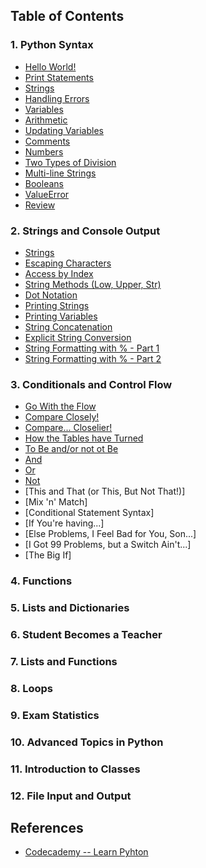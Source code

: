 ## Table of Contents

### 1. Python Syntax
* [Hello World!](https://github.com/JuliaTorrejon/Learn-Python/blob/master/src/Python_Syntax/Hello_World!.md)
* [Print Statements](https://github.com/JuliaTorrejon/Learn-Python/blob/master/src/Python_Syntax/Print_Statements.md)
* [Strings](https://github.com/JuliaTorrejon/Learn-Python/blob/master/src/Python_Syntax/Strings.md)
* [Handling Errors](https://github.com/JuliaTorrejon/Learn-Python/blob/master/src/Python_Syntax/Handling_Errors.md)
* [Variables](https://github.com/JuliaTorrejon/Learn-Python/blob/master/src/Python_Syntax/Variables.md) 
* [Arithmetic](https://github.com/JuliaTorrejon/Learn-Python/blob/master/src/Python_Syntax/Arithmetic.md)
* [Updating Variables](https://github.com/JuliaTorrejon/Learn-Python/blob/master/src/Python_Syntax/Updating_Variables.md)
* [Comments](https://github.com/JuliaTorrejon/Learn-Python/blob/master/src/Python_Syntax/Comments.md)
* [Numbers](https://github.com/JuliaTorrejon/Learn-Python/blob/master/src/Python_Syntax/Numbers.md)
* [Two Types of Division](https://github.com/JuliaTorrejon/Learn-Python/blob/master/src/Python_Syntax/Two_Types_of_Division.md)
* [Multi-line Strings](https://github.com/JuliaTorrejon/Learn-Python/blob/master/src/Python_Syntax/Multi-line_Strings.md)
* [Booleans](https://github.com/JuliaTorrejon/Learn-Python/blob/master/src/Python_Syntax/Booleans.md)
* [ValueError](https://github.com/JuliaTorrejon/Learn-Python/blob/master/src/Python_Syntax/ValueError.md)
* [Review](https://github.com/JuliaTorrejon/Learn-Python/blob/master/src/Python_Syntax/Review.md)

### 2. Strings and Console Output
* [Strings](https://github.com/JuliaTorrejon/Learn-Python/blob/master/src/Strings_and_Console_Output/Strings.md)
* [Escaping Characters](https://github.com/JuliaTorrejon/Learn-Python/blob/master/src/Strings_and_Console_Output/Escaping_Characters.md)
* [Access by Index](https://github.com/JuliaTorrejon/Learn-Python/blob/master/src/Strings_and_Console_Output/Access_by_Index.md)
* [String Methods (Low, Upper, Str)](https://github.com/JuliaTorrejon/Learn-Python/blob/master/src/Strings_and_Console_Output/String_Methods.md)
* [Dot Notation](https://github.com/JuliaTorrejon/Learn-Python/blob/master/src/Strings_and_Console_Output/Dot_Notation.md)
* [Printing Strings](https://github.com/JuliaTorrejon/Learn-Python/blob/master/src/Strings_and_Console_Output/Printing_Strings.md)
* [Printing Variables](https://github.com/JuliaTorrejon/Learn-Python/blob/master/src/Strings_and_Console_Output/Printing_Variables.md)
* [String Concatenation](https://github.com/JuliaTorrejon/Learn-Python/blob/master/src/Strings_and_Console_Output/String_Concatenation.md)
* [Explicit String Conversion](https://github.com/JuliaTorrejon/Learn-Python/blob/master/src/Strings_and_Console_Output/Explicit_String_Conversion.md)
* [String Formatting with % - Part 1](https://github.com/JuliaTorrejon/Learn-Python/blob/master/src/Strings_and_Console_Output/String_Formatting_with%20_%25_Part-1.md)
* [String Formatting with % - Part 2](https://github.com/JuliaTorrejon/Learn-Python/blob/master/src/Strings_and_Console_Output/String_Formatting_with_%25_Part-2.md)

### 3. Conditionals and Control Flow
* [Go With the Flow](https://github.com/JuliaTorrejon/Learn-Python/blob/master/src/Conditionals_and_Control_Flow/Go_With_the_Flow.md)
* [Compare Closely!](https://github.com/JuliaTorrejon/Learn-Python/blob/master/src/Conditionals_and_Control_Flow/Compare_Closely.md)
* [Compare... Closelier!](https://github.com/JuliaTorrejon/Learn-Python/tree/master/src/Conditionals_and_Control_Flow/Compare_Closelier.md)
* [How the Tables have Turned](https://github.com/JuliaTorrejon/Learn-Python/blob/master/src/Conditionals_and_Control_Flow/How_the_Tables_Have_Turned.md)
* [To Be and/or not ot Be](https://github.com/JuliaTorrejon/Learn-Python/blob/master/src/Conditionals_and_Control_Flow/To_Be_and_or_Not_to_Be.md)
* [And](https://github.com/JuliaTorrejon/Learn-Python/blob/master/src/Conditionals_and_Control_Flow/And.md)
* [Or](https://github.com/JuliaTorrejon/Learn-Python/blob/master/src/Conditionals_and_Control_Flow/Or.md)
* [Not](https://github.com/JuliaTorrejon/Learn-Python/blob/master/src/Conditionals_and_Control_Flow/Not.md)
* [This and That (or This, But Not That!)]
* [Mix 'n' Match]
* [Conditional Statement Syntax]
* [If You're having...]
* [Else Problems, I Feel Bad for You, Son...]
* [I Got 99 Problems, but a Switch Ain't...]
* [The Big If]

### 4. Functions

### 5. Lists and Dictionaries

### 6. Student Becomes a Teacher

### 7. Lists and Functions

### 8. Loops

### 9. Exam Statistics

### 10. Advanced Topics in Python

### 11. Introduction to Classes

### 12. File Input and Output



## References

* [Codecademy -- Learn Pyhton](https://www.codecademy.com/courses/learn-python)
